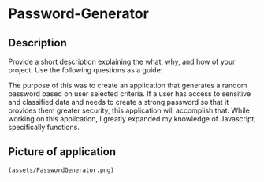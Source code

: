 # Password-Generator
## Description

Provide a short description explaining the what, why, and how of your project. Use the following questions as a guide:

The purpose of this was to create an application that generates a random password based on user selected criteria. If a user has access to sensitive and classified data and needs to create a strong password so that it provides them greater security, this application will accomplish that. While working on this application, I greatly expanded my knowledge of Javascript, specifically functions. 

## Picture of application
    (assets/PasswordGenerator.png)

